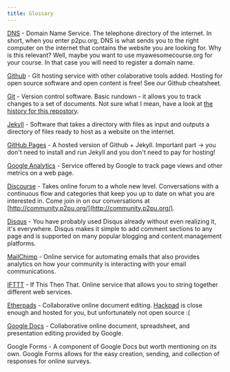 ```yaml
---
title: Glossary
---
```


[DNS](http://www.wikipedia.org/wiki/Domain_Name_System) - Domain Name Service. The telephone directory of the internet. In short, when you enter p2pu.org, DNS is what sends you to the right computer on the internet that contains the website you are looking for. Why is this relevant? Well, maybe you want to use myawesomecourse.org for your course. In that case you will need to register a domain name.

[Github](https://github.com) - Git hosting service with other colaborative tools added. Hosting for open source software and open content is free! See our Github cheatsheet.

[Git](http://git-scm.com) - Version control software. Basic rundown - it allows you to track changes to a set of documents. Not sure what I mean, have a look at [the history for this repostory](https://github.com/p2pu/course-in-a-box/commits/gh-pages).

[Jekyll](http://jekyllrb.com) - Software that takes a directory with files as input and outputs a directory of files ready to host as a website on the internet.

[GitHub Pages](https://pages.github.com) - A hosted version of Github + Jekyll. Important part -> you don't need to install and run Jekyll and you don't need to pay for hosting!

[Google Analytics](http://www.google.com/analytics/) - Service offered by Google to track page views and other metrics on a web page.

[Discourse](http://www.discourse.org) - Takes online forum to a whole new level.  Conversations with a continuous flow and categories that keep you up to date on what you are interested in.  Come join in on our conversations at [http://community.p2pu.org/](http://community.p2pu.org/).

[Disqus](https://disqus.com) - You have probably used Disqus already without even realizing it, it's everywhere.  Disqus makes it simple to add comment sections to any page and is supported on many popular blogging and content management platforms.

[MailChimp](http://mailchimp.com) - Online service for automating emails that also provides analytics on how your community is interacting with your email communications.

[IFTTT](https://ifttt.com) - If This Then That. Online service that allows you to string together different web services.

[Etherpads](http://etherpad.org) - Collaborative online document editing. [Hackpad](https://hackpad.com) is close enough and hosted for you, but unfortunately not open source :(

[Google Docs](http://www.google.com/docs/about/) - Collaborative online document, spreadsheet, and presentation editing provided by Google.

Google Forms - A component of Google Docs but worth mentioning on its own.  Google Forms allows for the easy creation, sending, and collection of responses for online surveys.
